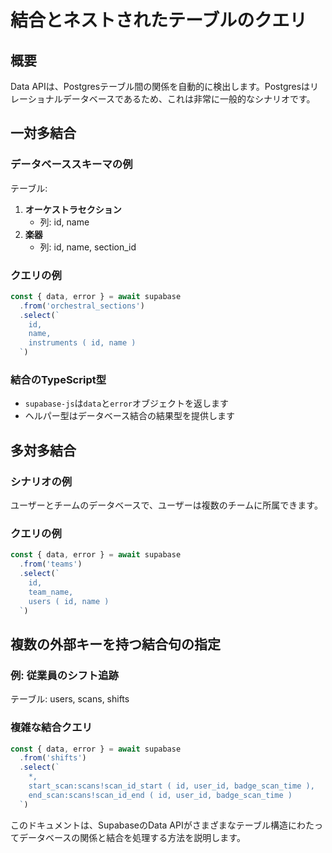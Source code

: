 # 結合とネストされたテーブルのクエリ

## 概要

Data APIは、Postgresテーブル間の関係を自動的に検出します。Postgresはリレーショナルデータベースであるため、これは非常に一般的なシナリオです。

## 一対多結合

### データベーススキーマの例

テーブル:
1. **オーケストラセクション**
   - 列: id, name
2. **楽器**
   - 列: id, name, section_id

### クエリの例

```javascript
const { data, error } = await supabase
  .from('orchestral_sections')
  .select(`
    id,
    name,
    instruments ( id, name )
  `)
```

### 結合のTypeScript型

- `supabase-js`は`data`と`error`オブジェクトを返します
- ヘルパー型はデータベース結合の結果型を提供します

## 多対多結合

### シナリオの例

ユーザーとチームのデータベースで、ユーザーは複数のチームに所属できます。

### クエリの例

```javascript
const { data, error } = await supabase
  .from('teams')
  .select(`
    id,
    team_name,
    users ( id, name )
  `)
```

## 複数の外部キーを持つ結合句の指定

### 例: 従業員のシフト追跡

テーブル: users, scans, shifts

### 複雑な結合クエリ

```javascript
const { data, error } = await supabase
  .from('shifts')
  .select(`
    *,
    start_scan:scans!scan_id_start ( id, user_id, badge_scan_time ),
    end_scan:scans!scan_id_end ( id, user_id, badge_scan_time )
  `)
```

このドキュメントは、SupabaseのData APIがさまざまなテーブル構造にわたってデータベースの関係と結合を処理する方法を説明します。
